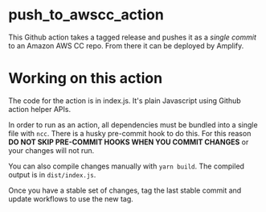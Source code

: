# push_to_awscc_action

This Github action takes a tagged release and pushes it as a _single commit_
to an Amazon AWS CC repo. From there it can be deployed by Amplify.

# Working on this action

The code for the action is in index.js. It's plain Javascript using Github action helper APIs.

In order to run as an action, all dependencies must be bundled into a single file with `ncc`.
There is a husky pre-commit hook to do this. For this reason **DO NOT SKIP PRE-COMMIT HOOKS WHEN
YOU COMMIT CHANGES** or your changes will not run.

You can also compile changes manually with `yarn build`. The compiled output is in `dist/index.js`.

Once you have a stable set of changes, tag the last stable commit and update workflows to use the new tag.
